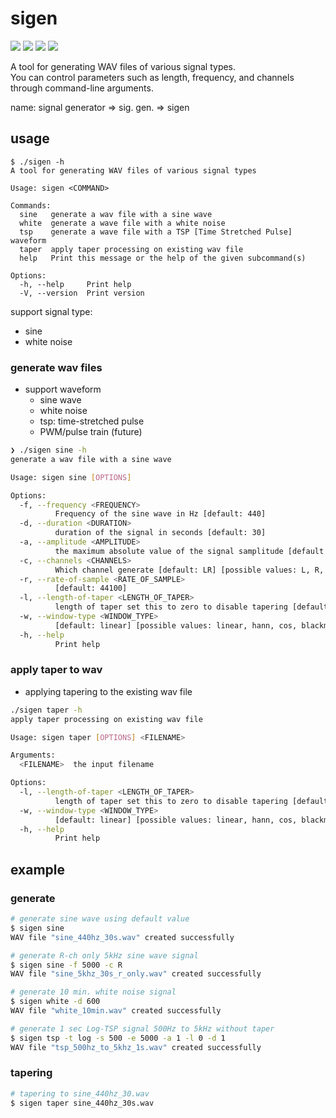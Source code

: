 # sigen

![](https://img.shields.io/github/repo-size/kyoush/sigen)
![](https://img.shields.io/github/languages/code-size/kyoush/sigen)
![](https://img.shields.io/github/v/release/kyoush/sigen)
![](https://img.shields.io/github/license/kyoush/sigen)

A tool for generating WAV files of various signal types. \
You can control parameters such as length, frequency, and channels through command-line arguments.

name: signal generator => sig. gen. => sigen

## usage

```
$ ./sigen -h
A tool for generating WAV files of various signal types

Usage: sigen <COMMAND>

Commands:
  sine   generate a wav file with a sine wave
  white  generate a wave file with a white noise
  tsp    generate a wave file with a TSP [Time Stretched Pulse] waveform
  taper  apply taper processing on existing wav file
  help   Print this message or the help of the given subcommand(s)

Options:
  -h, --help     Print help
  -V, --version  Print version
```

support signal type:
- sine
- white noise

### generate wav files

- support waveform
  - sine wave
  - white noise
  - tsp: time-stretched pulse
  - PWM/pulse train (future)

```bash
❯ ./sigen sine -h
generate a wav file with a sine wave

Usage: sigen sine [OPTIONS]

Options:
  -f, --frequency <FREQUENCY>
          Frequency of the sine wave in Hz [default: 440]
  -d, --duration <DURATION>
          duration of the signal in seconds [default: 30]
  -a, --amplitude <AMPLITUDE>
          the maximum absolute value of the signal samplitude [default: 0.45]
  -c, --channels <CHANNELS>
          Which channel generate [default: LR] [possible values: L, R, LR]
  -r, --rate-of-sample <RATE_OF_SAMPLE>
          [default: 44100]
  -l, --length-of-taper <LENGTH_OF_TAPER>
          length of taper set this to zero to disable tapering [default: 4096]
  -w, --window-type <WINDOW_TYPE>
          [default: linear] [possible values: linear, hann, cos, blackman]
  -h, --help
          Print help
```

### apply taper to wav

- applying tapering to the existing wav file

```bash
./sigen taper -h
apply taper processing on existing wav file

Usage: sigen taper [OPTIONS] <FILENAME>

Arguments:
  <FILENAME>  the input filename

Options:
  -l, --length-of-taper <LENGTH_OF_TAPER>
          length of taper set this to zero to disable tapering [default: 4096]
  -w, --window-type <WINDOW_TYPE>
          [default: linear] [possible values: linear, hann, cos, blackman]
  -h, --help
          Print help
```

## example

### generate

```bash
# generate sine wave using default value
$ sigen sine
WAV file "sine_440hz_30s.wav" created successfully
```

```bash
# generate R-ch only 5kHz sine wave signal
$ sigen sine -f 5000 -c R 
WAV file "sine_5khz_30s_r_only.wav" created successfully
```

```bash
# generate 10 min. white noise signal
$ sigen white -d 600
WAV file "white_10min.wav" created successfully
```



```bash
# generate 1 sec Log-TSP signal 500Hz to 5kHz without taper
$ sigen tsp -t log -s 500 -e 5000 -a 1 -l 0 -d 1 
WAV file "tsp_500hz_to_5khz_1s.wav" created successfully
```

### tapering

```bash
# tapering to sine_440hz_30.wav
$ sigen taper sine_440hz_30s.wav
```
